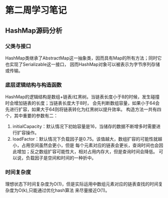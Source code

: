 # 第二周学习笔记

## HashMap源码分析

### 父类与接口
HashMap类继承了AbstractMap这一抽象类，因而具有Map的所有方法；同时它也实现了Serializable这一接口，
因而HashMap对象可以被表示为字节序列存储或传输。

### 底层逻辑结构与构造函数
HashMap的逻辑结构是数组+链表/红黑树。当链表长度小于8的时候，发生碰撞时会增加链表的长度；当链表长度大于8时，
会先判断数组容量，如果小于64会先进行扩容，如果大于64则将链表转化为红黑树以提升效率。
构造方法一共有四个，其中重要的参数有二：
1. initialCapacity：默认情况下初始容量是16，当储存的数据不断增多时需要进行扩容操作。
2. loadFactor：默认情况下负载因子是0.75。该值越大，数组扩容的可能性就越小，占用空间虽然会更小，但是
每个元素对应的链表会更长，查询时间也会因此增加；反之数组扩容可能性大，相对占用内存大，但是查询时间会降低。
可以说，负载因子是空间和时间的一种折中。

### 时间复杂度
理想状态下时间复杂度为O(1)，但是实际运用中数组元素对应的链表查找的时间复杂度为O(k),只能通过优化hash算法
来尽量接近O(1)。